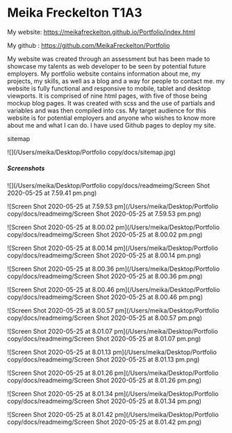 # Meika Freckelton T1A3

My website: https://meikafreckelton.github.io/Portfolio/index.html

My github : https://github.com/MeikaFreckelton/Portfolio







My website was created through an assessment but has been made to showcase my talents as web developer to be seen by potential future employers. My portfolio website contains information about me, my projects, my skills, as well as a blog and a way for people to contact me. my website is fully functional and responsive to mobile, tablet and desktop viewports. It is comprised of nine html pages, with five of those being mockup blog pages. It was created with scss and the use of partials and variables and was then compiled into css. My target audience for this website is for potential employers and anyone who wishes to know more about me and what I can do. I have used Github pages to deploy my site.







sitemap

![](/Users/meika/Desktop/Portfolio copy/docs/sitemap.jpg)





##### Screenshots

![](/Users/meika/Desktop/Portfolio copy/docs/readmeimg/Screen Shot 2020-05-25 at 7.59.41 pm.png)

![Screen Shot 2020-05-25 at 7.59.53 pm](/Users/meika/Desktop/Portfolio copy/docs/readmeimg/Screen Shot 2020-05-25 at 7.59.53 pm.png)

![Screen Shot 2020-05-25 at 8.00.02 pm](/Users/meika/Desktop/Portfolio copy/docs/readmeimg/Screen Shot 2020-05-25 at 8.00.02 pm.png)

![Screen Shot 2020-05-25 at 8.00.14 pm](/Users/meika/Desktop/Portfolio copy/docs/readmeimg/Screen Shot 2020-05-25 at 8.00.14 pm.png)

![Screen Shot 2020-05-25 at 8.00.36 pm](/Users/meika/Desktop/Portfolio copy/docs/readmeimg/Screen Shot 2020-05-25 at 8.00.36 pm.png)

![Screen Shot 2020-05-25 at 8.00.46 pm](/Users/meika/Desktop/Portfolio copy/docs/readmeimg/Screen Shot 2020-05-25 at 8.00.46 pm.png)

![Screen Shot 2020-05-25 at 8.00.57 pm](/Users/meika/Desktop/Portfolio copy/docs/readmeimg/Screen Shot 2020-05-25 at 8.00.57 pm.png)

![Screen Shot 2020-05-25 at 8.01.07 pm](/Users/meika/Desktop/Portfolio copy/docs/readmeimg/Screen Shot 2020-05-25 at 8.01.07 pm.png)

![Screen Shot 2020-05-25 at 8.01.13 pm](/Users/meika/Desktop/Portfolio copy/docs/readmeimg/Screen Shot 2020-05-25 at 8.01.13 pm.png)

![Screen Shot 2020-05-25 at 8.01.26 pm](/Users/meika/Desktop/Portfolio copy/docs/readmeimg/Screen Shot 2020-05-25 at 8.01.26 pm.png)

![Screen Shot 2020-05-25 at 8.01.34 pm](/Users/meika/Desktop/Portfolio copy/docs/readmeimg/Screen Shot 2020-05-25 at 8.01.34 pm.png)

![Screen Shot 2020-05-25 at 8.01.42 pm](/Users/meika/Desktop/Portfolio copy/docs/readmeimg/Screen Shot 2020-05-25 at 8.01.42 pm.png)















